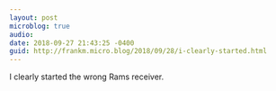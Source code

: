 ```yaml
---
layout: post
microblog: true
audio: 
date: 2018-09-27 21:43:25 -0400
guid: http://frankm.micro.blog/2018/09/28/i-clearly-started.html
---
```

I clearly started the wrong Rams receiver. 
